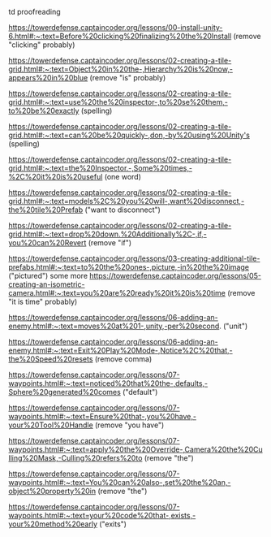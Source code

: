 td proofreading

https://towerdefense.captaincoder.org/lessons/00-install-unity-6.html#:~:text=Before%20clicking%20finalizing%20the%20Install (remove "clicking" probably)

https://towerdefense.captaincoder.org/lessons/02-creating-a-tile-grid.html#:~:text=Object%20in%20the-,Hierarchy%20is%20now,-appears%20in%20blue (remove "is" probably)

https://towerdefense.captaincoder.org/lessons/02-creating-a-tile-grid.html#:~:text=use%20the%20inspector-,to%20se%20them,-to%20be%20exactly (spelling)

https://towerdefense.captaincoder.org/lessons/02-creating-a-tile-grid.html#:~:text=can%20be%20quickly-,don,-by%20using%20Unity's (spelling)

https://towerdefense.captaincoder.org/lessons/02-creating-a-tile-grid.html#:~:text=the%20Inspector.-,Some%20times,-%2C%20it%20is%20useful (one word)

https://towerdefense.captaincoder.org/lessons/02-creating-a-tile-grid.html#:~:text=models%2C%20you%20will-,want%20disconnect,-the%20tile%20Prefab ("want to disconnect")

https://towerdefense.captaincoder.org/lessons/02-creating-a-tile-grid.html#:~:text=drop%20down.%20Additionally%2C-,if,-you%20can%20Revert (remove "if")

https://towerdefense.captaincoder.org/lessons/03-creating-additional-tile-prefabs.html#:~:text=to%20the%20ones-,picture,-in%20the%20image ("pictured")
some more
https://towerdefense.captaincoder.org/lessons/05-creating-an-isometric-camera.html#:~:text=you%20are%20ready%20it%20is%20time (remove "it is time" probably)

https://towerdefense.captaincoder.org/lessons/06-adding-an-enemy.html#:~:text=moves%20at%201-,unity,-per%20second. ("unit")

https://towerdefense.captaincoder.org/lessons/06-adding-an-enemy.html#:~:text=Exit%20Play%20Mode-,Notice%2C%20that,-the%20Speed%20resets (remove comma)

https://towerdefense.captaincoder.org/lessons/07-waypoints.html#:~:text=noticed%20that%20the-,defaults,-Sphere%20generated%20comes ("default")

https://towerdefense.captaincoder.org/lessons/07-waypoints.html#:~:text=Ensure%20that-,you%20have,-your%20Tool%20Handle (remove "you have")

https://towerdefense.captaincoder.org/lessons/07-waypoints.html#:~:text=apply%20the%20Override-,Camera%20the%20Culling%20Mask,-Culling%20refers%20to (remove "the")

https://towerdefense.captaincoder.org/lessons/07-waypoints.html#:~:text=You%20can%20also-,set%20the%20an,-object%20property%20in (remove "the")

https://towerdefense.captaincoder.org/lessons/07-waypoints.html#:~:text=your%20code%20that-,exists,-your%20method%20early ("exits")